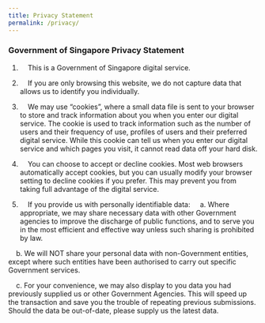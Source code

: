 ```yaml
---
title: Privacy Statement
permalink: /privacy/
---
```


### **Government of Singapore Privacy Statement**

1. &nbsp; &nbsp; This is a Government of Singapore digital service.

2. &nbsp; &nbsp; If you are only browsing this website, we do not capture data that allows us to identify you individually.

3. &nbsp; &nbsp; We may use “cookies”, where a small data file is sent to your browser to store and track information about you when you enter our digital service. The cookie is used to track information such as the number of users and their frequency of use, profiles of users and their preferred digital service. While this cookie can tell us when you enter our digital service and which pages you visit, it cannot read data off your hard disk.

4. &nbsp; &nbsp; You can choose to accept or decline cookies. Most web browsers automatically accept cookies, but you can usually modify your browser setting to decline cookies if you prefer. This may prevent you from taking full advantage of the digital service.

5. &nbsp; &nbsp; If you provide us with personally identifiable data:
&nbsp; &nbsp; a. Where appropriate, we may share necessary data with other Government agencies to improve the discharge of public functions, and to serve you in the most efficient and effective way unless such sharing is prohibited by law.

&nbsp; &nbsp; b. We will NOT share your personal data with non-Government entities, except where such entities have been authorised to carry out specific Government services.

&nbsp; &nbsp; c. For your convenience, we may also display to you data you had previously supplied us or other Government Agencies. This will speed up the transaction and save you the trouble of repeating previous submissions. Should the data be out-of-date, please supply us the latest data.

